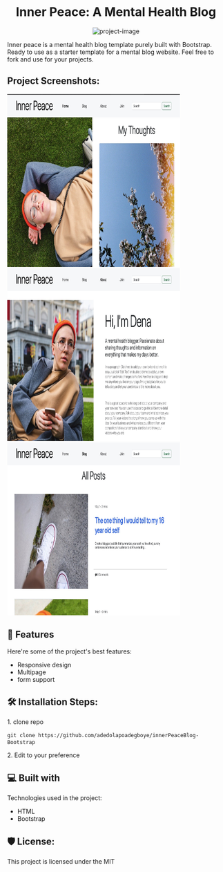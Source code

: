 <h1 align="center" id="title">Inner Peace: A Mental Health Blog</h1>

<p align="center"><img src="https://socialify.git.ci/adedolapoadegboye/innerPeaceBlog-Bootstrap/image?description=1&amp;font=Source%20Code%20Pro&amp;forks=1&amp;issues=1&amp;language=1&amp;name=1&amp;owner=1&amp;pattern=Solid&amp;pulls=1&amp;stargazers=1&amp;theme=Dark" alt="project-image"></p>

<p id="description">Inner peace is a mental health blog template purely built with Bootstrap. Ready to use as a starter template for a mental blog website. Feel free to fork and use for your projects.</p>

<h2>Project Screenshots:</h2>

<img src="https://github.com/adedolapoadegboye/innerPeaceBlog-Bootstrap/blob/main/Image%202023-11-26%20at%206.08%20PM.jpeg" alt="project-screenshot" width="400" height="400/">

<img src="https://github.com/adedolapoadegboye/innerPeaceBlog-Bootstrap/blob/main/Image%202023-11-26%20at%206.09%20PM.jpeg" alt="project-screenshot" width="400" height="400/">

<img src="https://github.com/adedolapoadegboye/innerPeaceBlog-Bootstrap/blob/main/Image%202023-11-26%20at%206.10%20PM.jpeg" alt="project-screenshot" width="400" height="400/">

  
  
<h2>🧐 Features</h2>

Here're some of the project's best features:

*   Responsive design
*   Multipage
*   form support

<h2>🛠️ Installation Steps:</h2>

<p>1. clone repo</p>

```
git clone https://github.com/adedolapoadegboye/innerPeaceBlog-Bootstrap
```

<p>2. Edit to your preference</p>

  
  
<h2>💻 Built with</h2>

Technologies used in the project:

*   HTML
*   Bootstrap

<h2>🛡️ License:</h2>

This project is licensed under the MIT
